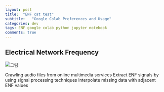 ```yaml
---
layout: post
title:  "ENF cat test"
subtitle:   "Google Colab Preferences and Usage"
categories: dev
tags: ENF google colab python jupyter notebook 
comments: true
---
```


## Electrical Network Frequency

![그림](https://theorydb.github.io/assets/img/flow_chart.png)

Crawling audio files from online multimedia services
Extract ENF signals by using signal processing techniques
Interpolate missing data with adjacent ENF values 
